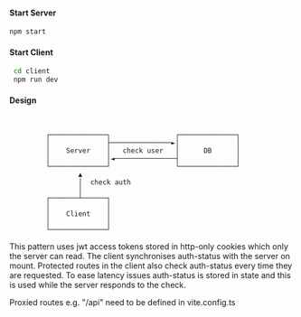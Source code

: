 #### Start Server

```bash
npm start
```

#### Start Client

```bash
 cd client
 npm run dev
```

#### Design

```


         ┌──────────────┐                ┌──────────────┐
         │              ├───────────────►│              │
         │    Server    │   check user   │      DB      │
         │              │◄───────────────┤              │
         └──────────────┘                └──────────────┘
                 ▲
                 │  check auth
                 │
         ┌───────┴──────┐
         │              │
         │    Client    │
         │              │
         └──────────────┘

```

This pattern uses jwt access tokens stored in http-only cookies which only the server can read.
The client synchronises auth-status with the server on mount. Protected routes in the client also check auth-status every time they are requested. To ease latency issues auth-status is stored in state and this is used while the server responds to the check.

Proxied routes e.g. "/api" need to be defined in vite.config.ts
